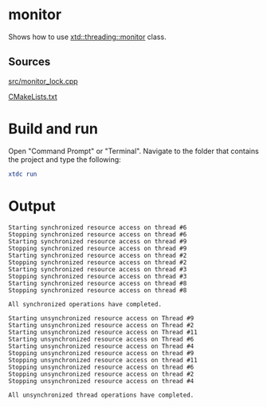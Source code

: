# monitor

Shows how to use [xtd::threading::monitor](https://gammasoft71.github.io/xtd/reference_guides/latest/classxtd_1_1threading_1_1monitor.html) class.

## Sources

[src/monitor_lock.cpp](src/monitor_lock.cpp)

[CMakeLists.txt](CMakeLists.txt)

# Build and run

Open "Command Prompt" or "Terminal". Navigate to the folder that contains the project and type the following:

```cmake
xtdc run
```

# Output

```
Starting synchronized resource access on thread #6
Stopping synchronized resource access on thread #6
Starting synchronized resource access on thread #9
Stopping synchronized resource access on thread #9
Starting synchronized resource access on thread #2
Stopping synchronized resource access on thread #2
Starting synchronized resource access on thread #3
Stopping synchronized resource access on thread #3
Starting synchronized resource access on thread #8
Stopping synchronized resource access on thread #8
	
All synchronized operations have completed.

Starting unsynchronized resource access on Thread #9
Starting unsynchronized resource access on Thread #2
Starting unsynchronized resource access on Thread #11
Starting unsynchronized resource access on Thread #6
Starting unsynchronized resource access on Thread #4
Stopping unsynchronized resource access on thread #9
Stopping unsynchronized resource access on thread #11
Stopping unsynchronized resource access on thread #6
Stopping unsynchronized resource access on thread #2
Stopping unsynchronized resource access on thread #4
	
All unsynchronized thread operations have completed.

```
